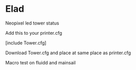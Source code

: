 # Elad
Neopixel led tower status


Add this to your printer.cfg

[include Tower.cfg]

Download Tower.cfg and place at same place as printer.cfg

Macro test on fluidd and mainsail 
